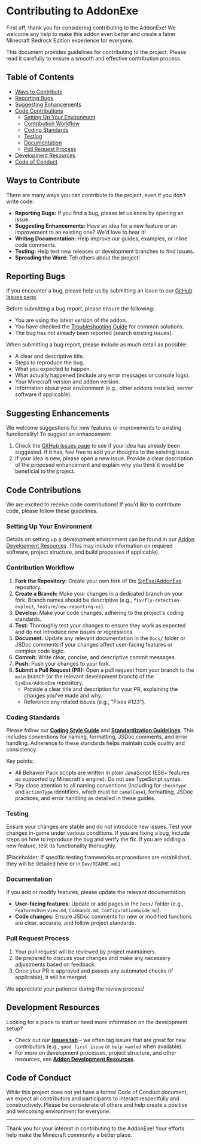 # Contributing to AddonExe

First off, thank you for considering contributing to the AddonExe! We welcome any help to make this addon even better and create a fairer Minecraft Bedrock Edition experience for everyone.

This document provides guidelines for contributing to the project. Please read it carefully to ensure a smooth and effective contribution process.

## Table of Contents

- [Ways to Contribute](#ways-to-contribute)
- [Reporting Bugs](#reporting-bugs)
- [Suggesting Enhancements](#suggesting-enhancements)
- [Code Contributions](#code-contributions)
  - [Setting Up Your Environment](#setting-up-your-environment)
  - [Contribution Workflow](#contribution-workflow)
  - [Coding Standards](#coding-standards)
  - [Testing](#testing)
  - [Documentation](#documentation)
  - [Pull Request Process](#pull-request-process)
- [Development Resources](#development-resources)
- [Code of Conduct](#code-of-conduct)

## Ways to Contribute

There are many ways you can contribute to the project, even if you don't write code:

*   **Reporting Bugs:** If you find a bug, please let us know by opening an issue.
*   **Suggesting Enhancements:** Have an idea for a new feature or an improvement to an existing one? We'd love to hear it!
*   **Writing Documentation:** Help improve our guides, examples, or inline code comments.
*   **Testing:** Help test new releases or development branches to find issues.
*   **Spreading the Word:** Tell others about the project!

## Reporting Bugs

If you encounter a bug, please help us by submitting an issue to our [GitHub Issues page](https://github.com/SjnExe/AddonExe/issues).

Before submitting a bug report, please ensure the following:
*   You are using the latest version of the addon.
*   You have checked the [Troubleshooting Guide](Docs/Troubleshooting.md) for common solutions.
*   The bug has not already been reported (search existing issues).

When submitting a bug report, please include as much detail as possible:
*   A clear and descriptive title.
*   Steps to reproduce the bug.
*   What you expected to happen.
*   What actually happened (include any error messages or console logs).
*   Your Minecraft version and addon version.
*   Information about your environment (e.g., other addons installed, server software if applicable).

## Suggesting Enhancements

We welcome suggestions for new features or improvements to existing functionality! To suggest an enhancement:
1.  Check the [GitHub Issues page](https://github.com/SjnExe/AddonExe/issues) to see if your idea has already been suggested. If it has, feel free to add your thoughts to the existing issue.
2.  If your idea is new, please open a new issue. Provide a clear description of the proposed enhancement and explain why you think it would be beneficial to the project.

## Code Contributions

We are excited to receive code contributions! If you'd like to contribute code, please follow these guidelines.

### Setting Up Your Environment

Details on setting up a development environment can be found in our [Addon Development Resources](Dev/README.md). (This may include information on required software, project structure, and build processes if applicable).

### Contribution Workflow

1.  **Fork the Repository:** Create your own fork of the [SjnExe/AddonExe](https://github.com/SjnExe/AddonExe) repository.
2.  **Create a Branch:** Make your changes in a dedicated branch on your fork. Branch names should be descriptive (e.g., `fix/fly-detection-exploit`, `feature/new-reporting-ui`).
3.  **Develop:** Make your code changes, adhering to the project's coding standards.
4.  **Test:** Thoroughly test your changes to ensure they work as expected and do not introduce new issues or regressions.
5.  **Document:** Update any relevant documentation in the `Docs/` folder or JSDoc comments if your changes affect user-facing features or complex code logic.
6.  **Commit:** Write clear, concise, and descriptive commit messages.
7.  **Push:** Push your changes to your fork.
8.  **Submit a Pull Request (PR):** Open a pull request from your branch to the `main` branch (or the relevant development branch) of the `SjnExe/AddonExe` repository.
    *   Provide a clear title and description for your PR, explaining the changes you've made and why.
    *   Reference any related issues (e.g., "Fixes #123").

### Coding Standards

Please follow our [**Coding Style Guide**](Dev/CodingStyle.md) and [**Standardization Guidelines**](Dev/StandardizationGuidelines.md). This includes conventions for naming, formatting, JSDoc comments, and error handling. Adherence to these standards helps maintain code quality and consistency.

Key points:
*   All Behavior Pack scripts are written in plain JavaScript (ES6+ features as supported by Minecraft's engine). Do not use TypeScript syntax.
*   Pay close attention to all naming conventions (including for `checkType` and `actionType` identifiers, which must be `camelCase`), formatting, JSDoc practices, and error handling as detailed in these guides.

### Testing

Ensure your changes are stable and do not introduce new issues. Test your changes in-game under various conditions. If you are fixing a bug, include steps on how to reproduce the bug and verify the fix. If you are adding a new feature, test its functionality thoroughly.

(Placeholder: If specific testing frameworks or procedures are established, they will be detailed here or in `Dev/README.md`.)

### Documentation

If you add or modify features, please update the relevant documentation:
*   **User-facing features:** Update or add pages in the `Docs/` folder (e.g., `FeaturesOverview.md`, `Commands.md`, `ConfigurationGuide.md`).
*   **Code changes:** Ensure JSDoc comments for new or modified functions are clear, accurate, and follow project standards.

### Pull Request Process

1.  Your pull request will be reviewed by project maintainers.
2.  Be prepared to discuss your changes and make any necessary adjustments based on feedback.
3.  Once your PR is approved and passes any automated checks (if applicable), it will be merged.

We appreciate your patience during the review process!

## Development Resources

Looking for a place to start or need more information on the development setup?
*   Check out our [**issues tab**](https://github.com/SjnExe/AddonExe/issues) – we often tag issues that are great for new contributors (e.g., `good first issue` or `help wanted` when available).
*   For more on development processes, project structure, and other resources, see [**Addon Development Resources**](Dev/README.md).

## Code of Conduct

While this project does not yet have a formal Code of Conduct document, we expect all contributors and participants to interact respectfully and constructively. Please be considerate of others and help create a positive and welcoming environment for everyone.

---

Thank you for your interest in contributing to the AddonExe! Your efforts help make the Minecraft community a better place.
